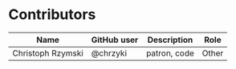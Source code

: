 # Contributors

Name | GitHub user | Description | Role
 --- | --- | --- | --- 
Christoph Rzymski | @chrzyki | patron, code | Other
